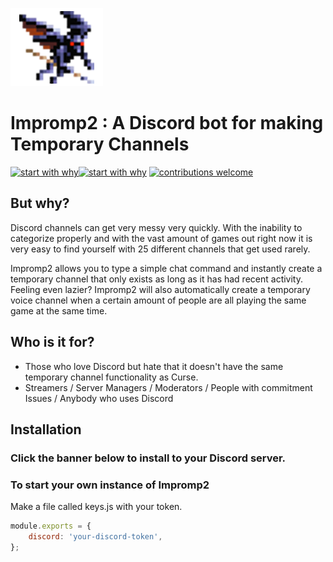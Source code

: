 ![Impromp2 Logo](/img/Imp.png)

# Impromp2 : A Discord bot for making Temporary Channels

[![start with why](https://img.shields.io/badge/see-More-brightgreen.svg?style=flat)](www.justfansof.com)[![start with why](https://img.shields.io/badge/license-MIT%3F-blue.svg?style=flat)](https://raw.githubusercontent.com/lkzhao/Hero/master/LICENSE) [![contributions welcome](https://img.shields.io/badge/contributions-welcome-brightgreen.svg?style=flat)](https://github.com/Just-Fans-Of/Impromp2/issues)

## But why?

Discord channels can get very messy very quickly. With the inability to categorize properly and with the vast amount of games out right now it is very easy to find yourself with 25 different channels that get used rarely.

Impromp2 allows you to type a simple chat command and instantly create a temporary channel that only exists as long as it has had recent activity. Feeling even lazier? Impromp2 will also automatically create a temporary voice channel when a certain amount of people are all playing the same game at the same time.

## Who is it for?

* Those who love Discord but hate that it doesn't have the same temporary channel functionality as Curse.
* Streamers / Server Managers / Moderators / People with commitment Issues / Anybody who uses Discord
  
## Installation

### Click the banner below to install to your Discord server.

### To start your own instance of Impromp2

Make a file called keys.js with your token.

``` javascript
module.exports = {
    discord: 'your-discord-token',
};
```


